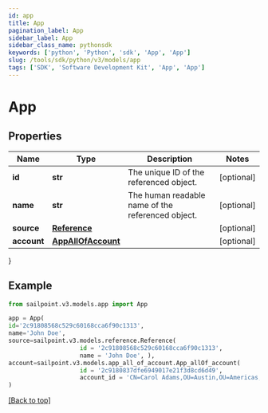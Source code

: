 ```yaml
---
id: app
title: App
pagination_label: App
sidebar_label: App
sidebar_class_name: pythonsdk
keywords: ['python', 'Python', 'sdk', 'App', 'App']
slug: /tools/sdk/python/v3/models/app
tags: ['SDK', 'Software Development Kit', 'App', 'App']
---
```


# App

## Properties

| Name | Type | Description | Notes |
| --- | --- | --- | --- |
| **id** | **str** | The unique ID of the referenced object. | [optional] |
| **name** | **str** | The human readable name of the referenced object. | [optional] |
| **source** | [**Reference**](reference) |  | [optional] |
| **account** | [**AppAllOfAccount**](app-all-of-account) |  | [optional] |

}

## Example

```python
from sailpoint.v3.models.app import App

app = App(
id='2c91808568c529c60168cca6f90c1313',
name='John Doe',
source=sailpoint.v3.models.reference.Reference(
                    id = '2c91808568c529c60168cca6f90c1313',
                    name = 'John Doe', ),
account=sailpoint.v3.models.app_all_of_account.App_allOf_account(
                    id = '2c9180837dfe6949017e21f3d8cd6d49',
                    account_id = 'CN=Carol Adams,OU=Austin,OU=Americas,OU=Demo,DC=seri,DC=sailpointdemo,DC=com', )
)

```

[[Back to top]](#)

